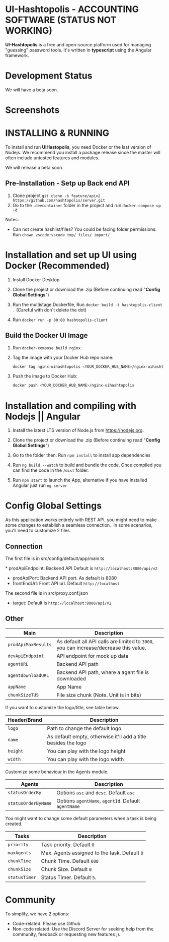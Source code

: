 # UI-Hashtopolis - ACCOUNTING SOFTWARE  (STATUS NOT WORKING)

**UI-Hashtopolis** is a free and open-source platform used for managing "guessing" password tools. It's written in **typescript** using the Angular framework.

# Development Status

We will have a beta soon.

# Screenshots

<!-- ![Hashtopolis - Animated gif demo](demo/intro1.gif) -->

# INSTALLING & RUNNING

To install and run **UIHastopolis**, you need Docker or the last version of Nodejs. We recommend you install a package release since the master will often include untested features and modules.

We will release a beta soon.

## Pre-Installation - Setp up Back end API

1. Clone project `git clone -b feature/apiv2 https://github.com/hashtopolis/server.git`
2. Go to the  `.devcontainer` folder in the project and run `docker-compose up -d`

Notes:
- Can not create hashlist/files? You could be facing folder permissions. Run `chown vscode:vscode tmp/ files/ import/`


# Installation and set up UI using Docker (Recommended)

1. Install Docker Desktop

2. Clone the project or download the .zip (Before continuing read "**Config Global Settings**")

3. Run the multistage Dockerfile, Run `docker build -t hashtopolis-client .` (Careful with don't delete the dot)

4. Run `docker run -p 80:80 hashtopolis-client`

## Build the Docker UI Image

1. Run `docker-compose build nginx`.

2. Tag the image with your Docker Hub repo name:

    ```bash
    docker tag nginx-uihashtopolis <YOUR_DOCKER_HUB_NAME>/nginx-uihashtopolis
    ```

3. Push the image to Docker Hub:

    ```bash
    docker push <YOUR_DOCKER_HUB_NAME>/nginx-uihashtopolis
    ```

# Installation and compiling with Nodejs || Angular

1. Install the latest LTS version of Node.js from https://nodejs.org.

2. Clone the project or download the .zip (Before continuing read "**Config Global Settings**")

3. Go to the folder then: Run `npm install` to install app dependencies

4. Run `ng build --watch` to build and bundle the code. Once compiled you can find the code in the `/dist` folder.

5. Run `npm start` to launch the App, alternative if you have installed Angular just run `ng server`

# Config Global Settings

As this application works entirely with REST API, you might need to make some changes to establish a seamless connection.  In some scenarios, you'll need to customize 2 files. 

## Connection
The first file is in src/config/default/app/main.ts  

* prodApiEndpoint: Backend API Default is `http://localhost:8080/api/v2`
* prodApiPort: Backend API port. As default is 8080
* frontEndUrl: Front API url. Default `http://localhost`

The second file is in src/proxy.conf.json

* target: Default is `http://localhost:8080/api/v2`

## Other

| Main | Description |
| --- | --- |
| `prodApiMaxResults` | As default all API calls are limited to `3000`, you can increase/decrease this value. |
| `devApiEndpoint` | API endpoint for mock up data |
| `agentURL` | Backend API path |
| `agentdownloadURL` | Backend API path, where a agent file is downloaded |
| `appName` | App Name |
| `chunkSizeTUS` | File size chunk (Note. Unit is in bits) |

If you want to customize the logo/title, see table below.

| Header/Brand | Description |
| --- | --- |
| `logo` | Path to change the default logo. |
| `name` | As default empty, otherwise it'll add a title besides the logo |
| `height` | You can play with the logo height |
| `width` | You can play with the logo width |

Customize some behaviour in the Agents module.

| Agents | Description |
| --- | --- |
| `statusOrderBy` | Options `asc` and `desc`. Default `asc` |
| `statusOrderByName` | Options `agentName`, `agentId`. Default `agentName` |

You might want to change some default parameters when a task is being created.

| Tasks | Description |
| --- | --- |
| `priority` | Task priority. Default `0` |
| `maxAgents` | Max. Agents assigned to the task. Default `0` |
| `chunkTime` | Chunk Time. Default `600` |
| `chunkSize` | Chunk Size. Default `0` |
| `statusTimer` | Status Timer. Default `5`. |


# Community

To simplify, we have 2 options:
* Code-related: Please use Github
* Non-code related: Use the Discord Server for seeking help from the community, feedback or requesting new features ;).
